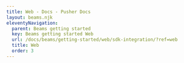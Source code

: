 ```yaml
---
title: Web - Docs - Pusher Docs
layout: beams.njk
eleventyNavigation:
  parent: Beams getting started
  key: Beams getting started Web
  url: /docs/beams/getting-started/web/sdk-integration/?ref=web
  title: Web
  order: 3
---
```

